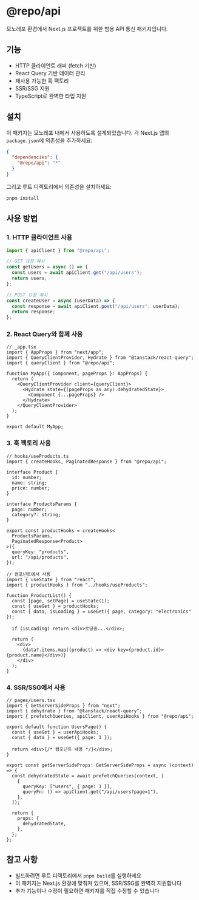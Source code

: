 # @repo/api

모노레포 환경에서 Next.js 프로젝트를 위한 범용 API 통신 패키지입니다.

## 기능

- HTTP 클라이언트 래퍼 (fetch 기반)
- React Query 기반 데이터 관리
- 재사용 가능한 훅 팩토리
- SSR/SSG 지원
- TypeScript로 완벽한 타입 지원

## 설치

이 패키지는 모노레포 내에서 사용하도록 설계되었습니다. 각 Next.js 앱의 `package.json`에 의존성을 추가하세요:

```json
{
  "dependencies": {
    "@repo/api": "*"
  }
}
```

그리고 루트 디렉토리에서 의존성을 설치하세요:

```bash
pnpm install
```

## 사용 방법

### 1. HTTP 클라이언트 사용

```typescript
import { apiClient } from "@repo/api";

// GET 요청 예시
const getUsers = async () => {
  const users = await apiClient.get("/api/users");
  return users;
};

// POST 요청 예시
const createUser = async (userData) => {
  const response = await apiClient.post("/api/users", userData);
  return response;
};
```

### 2. React Query와 함께 사용

```tsx
// _app.tsx
import { AppProps } from "next/app";
import { QueryClientProvider, Hydrate } from "@tanstack/react-query";
import { queryClient } from "@repo/api";

function MyApp({ Component, pageProps }: AppProps) {
  return (
    <QueryClientProvider client={queryClient}>
      <Hydrate state={(pageProps as any).dehydratedState}>
        <Component {...pageProps} />
      </Hydrate>
    </QueryClientProvider>
  );
}

export default MyApp;
```

### 3. 훅 팩토리 사용

```tsx
// hooks/useProducts.ts
import { createHooks, PaginatedResponse } from "@repo/api";

interface Product {
  id: number;
  name: string;
  price: number;
}

interface ProductsParams {
  page: number;
  category?: string;
}

export const productHooks = createHooks<
  ProductsParams,
  PaginatedResponse<Product>
>({
  queryKey: "products",
  url: "/api/products",
});

// 컴포넌트에서 사용
import { useState } from "react";
import { productHooks } from "../hooks/useProducts";

function ProductList() {
  const [page, setPage] = useState(1);
  const { useGet } = productHooks;
  const { data, isLoading } = useGet({ page, category: "electronics" });

  if (isLoading) return <div>로딩중...</div>;

  return (
    <div>
      {data?.items.map((product) => <div key={product.id}>{product.name}</div>)}
    </div>
  );
}
```

### 4. SSR/SSG에서 사용

```tsx
// pages/users.tsx
import { GetServerSideProps } from "next";
import { dehydrate } from "@tanstack/react-query";
import { prefetchQueries, apiClient, userApiHooks } from "@repo/api";

export default function UsersPage() {
  const { useGet } = userApiHooks;
  const { data } = useGet({ page: 1 });

  return <div>{/* 컴포넌트 내용 */}</div>;
}

export const getServerSideProps: GetServerSideProps = async (context) => {
  const dehydratedState = await prefetchQueries(context, [
    {
      queryKey: ["users", { page: 1 }],
      queryFn: () => apiClient.get("/api/users?page=1"),
    },
  ]);

  return {
    props: {
      dehydratedState,
    },
  };
};
```

## 참고 사항

- 빌드하려면 루트 디렉토리에서 `pnpm build`를 실행하세요
- 이 패키지는 Next.js 환경에 맞춰져 있으며, SSR/SSG를 완벽히 지원합니다
- 추가 기능이나 수정이 필요하면 패키지를 직접 수정할 수 있습니다
